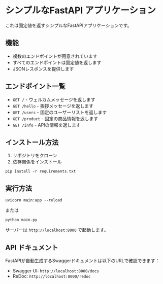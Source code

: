 # シンプルなFastAPI アプリケーション

これは固定値を返すシンプルなFastAPIアプリケーションです。

## 機能

- 複数のエンドポイントが用意されています
- すべてのエンドポイントは固定値を返します
- JSONレスポンスを提供します

## エンドポイント一覧

- `GET /` - ウェルカムメッセージを返します
- `GET /hello` - 挨拶メッセージを返します
- `GET /users` - 固定のユーザーリストを返します
- `GET /product` - 固定の商品情報を返します
- `GET /info` - APIの情報を返します

## インストール方法

1. リポジトリをクローン
2. 依存関係をインストール
```
pip install -r requirements.txt
```

## 実行方法

```
uvicorn main:app --reload
```

または

```
python main.py
```

サーバーは `http://localhost:8000` で起動します。

## API ドキュメント

FastAPIが自動生成するSwaggerドキュメントは以下のURLで確認できます：

- Swagger UI: `http://localhost:8000/docs`
- ReDoc: `http://localhost:8000/redoc` 